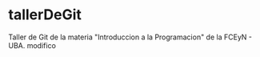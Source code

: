 # tallerDeGit

Taller de Git de la materia "Introduccion a la Programacion" de la FCEyN - UBA.
modifico
